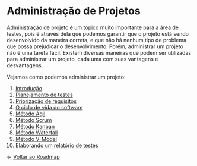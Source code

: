 # Administração de Projetos

Administração de projeto é um tópico muito importante para a área de testes, pois é através dela que podemos garantir que o projeto está sendo desenvolvido da maneira correta, e que não há nenhum tipo de problema que possa prejudicar o desenvolvimento. Porém, administrar um projeto não é uma tarefa fácil. Existem diversas maneiras que podem ser utilizadas para administrar um projeto, cada uma com suas vantagens e desvantagens.

Vejamos como podemos administrar um projeto:

1. [Introdução](../03-admin/00-intro.md)
1. [Planejamento de testes](../03-admin/01-plan.md)
1. [Priorização de requisitos](../03-admin/01-priorizacao.md)
1. [O ciclo de vida do software](../03-admin/02-sldc.md)
1. [Método Ágil](../03-admin/03-agile.md)
1. [Método Scrum](../03-admin/04-scrum.md)
1. [Método Kanban](../03-admin/05-kanban.md)
1. [Método Waterfall](../03-admin/06-waterfall.md)
1. [Método V-Model](../03-admin/07-v-model.md)
1. [Elaborando um relatório de testes](../03-admin/08-report.md)

← [Voltar ao Roadmap](README.md)
